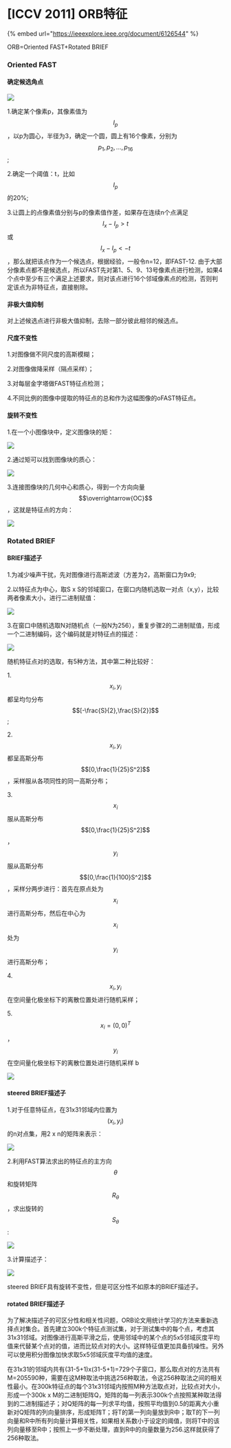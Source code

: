 # \[ICCV 2011] ORB特征

{% embed url="https://ieeexplore.ieee.org/document/6126544" %}

ORB=Oriented FAST+Rotated BRIEF

### Oriented FAST

#### 确定候选角点

![](../../.gitbook/assets/1641805145755.png)

1.确定某个像素p，其像素值为$$I_p$$，以p为圆心，半径为3，确定一个圆，圆上有16个像素，分别为$$p_1,p_2,...,p_{16}$$;&#x20;

2.确定一个阈值：t，比如$$I_p$$的20%;

3.让圆上的点像素值分别与p的像素值作差，如果存在连续n个点满足$$I_x-I_p>t$$或$$I_x-I_p< -t$$，那么就把该点作为一个候选点，根据经验，一般令n=12，即FAST-12. 由于大部分像素点都不是候选点，所以FAST先对第1、5、9、13号像素点进行检测，如果4个点中至少有三个满足上述要求，则对该点进行16个邻域像素点的检测，否则判定该点为非特征点，直接剔除。

#### 非极大值抑制

对上述候选点进行非极大值抑制，去除一部分彼此相邻的候选点。

#### 尺度不变性

1.对图像做不同尺度的高斯模糊；&#x20;

2.对图像做降采样（隔点采样）；&#x20;

3.对每层金字塔做FAST特征点检测；&#x20;

4.不同比例的图像中提取的特征点的总和作为这幅图像的oFAST特征点。

#### 旋转不变性

1.在一个小图像块中，定义图像块的矩：&#x20;

![](../../.gitbook/assets/1641806191388.png)

2.通过矩可以找到图像块的质心：&#x20;

![](../../.gitbook/assets/1641806315213.png)

3.连接图像块的几何中心和质心，得到一个方向向量$$\overrightarrow{OC}$$，这就是特征点的方向：&#x20;

![](../../.gitbook/assets/1641806415086.png)

### Rotated BRIEF

#### BRIEF描述子

1.为减少噪声干扰，先对图像进行高斯滤波（方差为2，高斯窗口为9x9;&#x20;

2.以特征点为中心，取S x S的邻域窗口，在窗口内随机选取一对点（x,y），比较两者像素大小，进行二进制赋值：&#x20;

![](../../.gitbook/assets/1641806617807.png)

3.在窗口中随机选取N对随机点（一般N为256），重复步骤2的二进制赋值，形成一个二进制编码，这个编码就是对特征点的描述：&#x20;

![](../../.gitbook/assets/1641806720657.png)

随机特征点对的选取，有5种方法，其中第二种比较好：&#x20;

1.$$x_i,y_i$$都呈均匀分布$$[-\frac{S}{2},\frac{S}{2}]$$;&#x20;

2.$$x_i,y_i$$都呈高斯分布$$[0,\frac{1}{25}S^2]$$，采样服从各项同性的同一高斯分布；&#x20;

3.$$x_i$$服从高斯分布$$[0,\frac{1}{25}S^2]$$，$$y_i$$服从高斯分布$$[0,\frac{1}{100}S^2]$$，采样分两步进行：首先在原点处为$$x_i$$进行高斯分布，然后在中心为$$x_i$$处为$$y_i$$进行高斯分布；&#x20;

4.$$x_i,y_i$$在空间量化极坐标下的离散位置处进行随机采样；&#x20;

5.$$x_i={(0,0)}^T$$，$$y_i$$在空间量化极坐标下的离散位置处进行随机采样 b

![](<../../.gitbook/assets/image (481).png>)

#### steered BRIEF描述子

1.对于任意特征点，在31x31邻域内位置为$$(x_i,y_i)$$的n对点集，用2 x n的矩阵来表示：&#x20;

![](../../.gitbook/assets/1641807556632.png)

2.利用FAST算法求出的特征点的主方向$$\theta$$和旋转矩阵$$R_\theta$$，求出旋转的$$S_\theta$$:&#x20;

![](../../.gitbook/assets/1641807635895.png)

3.计算描述子：&#x20;

![](../../.gitbook/assets/1641807681078.png)

steered BRIEF具有旋转不变性，但是可区分性不如原本的BRIEF描述子。

#### rotated BRIEF描述子

为了解决描述子的可区分性和相关性问题，ORB论文用统计学习的方法来重新选择点对集合。首先建立300k个特征点测试集，对于测试集中的每个点，考虑其31x31邻域。对图像进行高斯平滑之后，使用邻域中的某个点的5x5邻域灰度平均值来代替某个点对的值，进而比较点对的大小。这样特征值更加具备抗噪性。另外可以使用积分图像加快求取5x5邻域灰度平均值的速度。&#x20;

在31x31的邻域内共有(31-5+1)x(31-5+1)=729个子窗口，那么取点对的方法共有M=205590种，需要在这M种取法中挑选256种取法，令这256种取法之间的相关性最小。在300k特征点的每个31x31邻域内按照M种方法取点对，比较点对大小，形成一个300k x M的二进制矩阵Q，矩阵的每一列表示300k个点按照某种取法得到的二进制描述子；对Q矩阵的每一列求平均值，按照平均值到0.5的距离大小重新对Q矩阵的列向量排序，形成矩阵T；将T的第一列向量放到R中；取T的下一列向量和R中所有列向量计算相关性，如果相关系数小于设定的阈值，则将T中的该列向量移至R中；按照上一步不断处理，直到R中的向量数量为256.这样就获得了256种取法。
